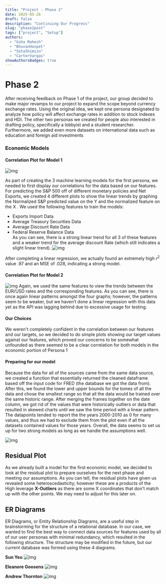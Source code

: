 ```yaml
---
title: "Project - Phase 2"
date: 2025-05-26
draft: false
description: "Continuing Our Progress"
slug: "phase2post"
tags: ["project", "Setup"]
authors:
  - "Guha Mahesh"
  - "BhuvanHospet"
  - "SotaShimizu"
  - "CarterVargas"
showAuthorsBadges: true
---
```


# Phase 2

After receiving feedback on Phase 1 of the project, our group decided to make major revamps to our project to expand the scope beyond currency exchange rates. Using the original idea, we kept one persona designated to analyze how policy will affect exchange rates in addition to stock indexes and HDI. The other two personas we created for people also interested in drafting policy, specifically a lobbyist and a student researcher. Furthermore, we added even more datasets on international data such as education and foreign aid investments


### Economic Models

#### Correlation Plot for Model 1



![img](https://i.ibb.co/0VB61zXp/Screenshot-2025-05-27-at-9-17-45-PM.png)

As part of creating the 3 machine learning models for the first persona, we needed to first display our correlations for the data based on our features. For predicting the S&P 500 off of different monetary policies and Net Exports, we created 4 different plots
to show the linear trends by graphing the Normalized S&P predicted value on the Y and the normalized feature on the X . 
We used the following features to train the models:
- Exports Import Data 
- Average Treasury Securities Data  
- Average Discount Rate Data 
- Federal Reserve Balance Data  
As you can see, there is a strong linear trend for all 3 of these features and a weaker trend for the average discount Rate (which still indicates a slight linear trend). 
![img](https://i.ibb.co/YF9NhwJT/Screenshot-2025-05-27-at-9-45-52-PM.png)

After completing a linear regression, we actually found an extremely high $r^2$ value .97 and an MSE of .028, indicating a strong model.

 
#### Correlation Plot for Model 2

![img](https://i.ibb.co/0ySTC49j/Screenshot-2025-05-27-at-9-45-03-PM.png)
Again, we used the same features to view the trends between the EUR/USD rates and the corresponding features. As you can see, there is once again linear patterns amongst the four graphs; however, the patterns seem to be weaker, but we haven’t done a linear regression with this data yet as the API was lagging behind due to excessive usage for testing. 

#### Our Choices
 We weren't completely confident in the correlation between our features and our targets, so we decided to do simple plots showing our target values against our features, which proved our concerns to be somewhat unfounded as there seemed to be a clear correlation for both models in the economic portion of Persona 1

#### Preparing for our model
Because the data for all of the sources came from the same data source, we created a function that essentially returned the cleaned dataframe based off the input code for FRED (the database we got the data from). After this, we found the lower and upper bounds for the tomes of all the data and chose the smallest range so that all the data would be trained over the same historic range. After merging the frames together on the date column, we got rid of the values that were historically outliers or data that resulted in skewed charts until we saw the time period with a linear pattern. The datapoints tended to report the the years 2000-2010 as 0 for many values, and thus we had to exclude them from the plot even if all the datasets contained values for those years. Overall, the data seems to set us up for two strong models as long as we handle the assumptions well. 

![img](https://i.ibb.co/nNMfxfT3/Screenshot-2025-05-27-at-10-16-11-PM.png)
## Residual Plot
As we already built a model for the first economic model, we decided to look at the residual plot to prepare ourselves for the next phase and meeting our assumptions. As you can tell, the residual plots have given us revealed some heteroscedasticity; however these are a products of the High leverage **X-Outliers** as there are some X coordinates that don't match up with the other points. We may need to adjust for this later on.


## ER Diagrams
ER Diagrams, or Entity Relationship Diagrams, are a useful step in brainstorming for the structure of a relational database. In our case, we wanted to find the best way to connect data sources for features used by all of our user personas with minimal redundancy, which resulted in the following structure. The structure may be modified in the future, but our current database was formed using these 4 diagrams.

**Sun Yeu**
![img](https://i.ibb.co/jPLq6j9N/Screenshot-2025-05-27-at-10-52-25-PM.png)

**Eleanore Goosens**
![img](https://i.ibb.co/tTspPJdQ/Screenshot-2025-05-27-at-10-55-42-PM.png)

**Andrew Thornton**
![img](https://i.ibb.co/R4NXCTwN/Screenshot-2025-05-27-at-10-57-49-PM.png)



